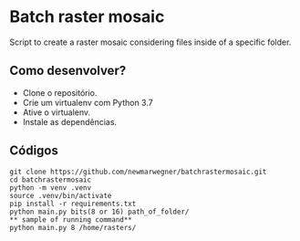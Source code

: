 # Batch raster mosaic

Script to create a raster mosaic considering files inside of a specific folder.

## Como desenvolver?
- Clone o repositório.
- Crie um virtualenv com Python 3.7
- Ative o virtualenv.
- Instale as dependências.

## Códigos
```
git clone https://github.com/newmarwegner/batchrastermosaic.git
cd batchrastermosaic
python -m venv .venv
source .venv/bin/activate
pip install -r requirements.txt
python main.py bits(8 or 16) path_of_folder/
** sample of running command**
python main.py 8 /home/rasters/
```